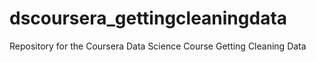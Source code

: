 dscoursera_gettingcleaningdata
==============================

Repository for the Coursera Data Science Course Getting Cleaning Data
